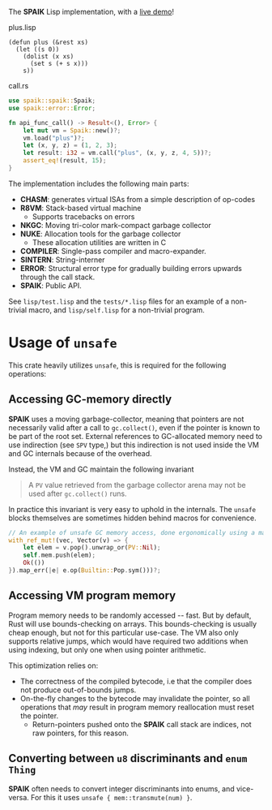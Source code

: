 The **SPAIK** Lisp implementation, with a [live
demo](https://moesys.no/en/#spaik)!

plus.lisp

``` {.commonlisp org-language="lisp"}
(defun plus (&rest xs)
  (let ((s 0))
    (dolist (x xs)
      (set s (+ s x)))
    s))
```

call.rs

``` rust
use spaik::spaik::Spaik;
use spaik::error::Error;

fn api_func_call() -> Result<(), Error> {
    let mut vm = Spaik::new()?;
    vm.load("plus")?;
    let (x, y, z) = (1, 2, 3);
    let result: i32 = vm.call("plus", (x, y, z, 4, 5))?;
    assert_eq!(result, 15);
}
```

The implementation includes the following main parts:

-   **CHASM**: generates virtual ISAs from a simple description of
    op-codes
-   **R8VM**: Stack-based virtual machine
    -   Supports tracebacks on errors
-   **NKGC**: Moving tri-color mark-compact garbage collector
-   **NUKE**: Allocation tools for the garbage collector
    -   These allocation utilities are written in C
-   **COMPILER**: Single-pass compiler and macro-expander.
-   **SINTERN**: String-interner
-   **ERROR**: Structural error type for gradually building errors
    upwards through the call stack.
-   **SPAIK**: Public API.

See `lisp/test.lisp` and the `tests/*.lisp` files for an example of a
non-trivial macro, and `lisp/self.lisp` for a non-trivial program.

# Usage of `unsafe`

This crate heavily utilizes `unsafe`, this is required for the following
operations:

## Accessing GC-memory directly

**SPAIK** uses a moving garbage-collector, meaning that pointers are not
necessarily valid after a call to `gc.collect()`, even if the pointer is
known to be part of the root set. External references to GC-allocated
memory need to use indirection (see `SPV` type,) but this indirection is
not used inside the VM and GC internals because of the overhead.

Instead, the VM and GC maintain the following invariant

> A `PV` value retrieved from the garbage collector arena may not be
> used after `gc.collect()` runs.

In practice this invariant is very easy to uphold in the internals. The
`unsafe` blocks themselves are sometimes hidden behind macros for
convenience.

``` rust
// An example of unsafe GC memory access, done ergonomically using a macro
with_ref_mut!(vec, Vector(v) => {
    let elem = v.pop().unwrap_or(PV::Nil);
    self.mem.push(elem);
    Ok(())
}).map_err(|e| e.op(Builtin::Pop.sym()))?;
```

## Accessing VM program memory

Program memory needs to be randomly accessed -- fast. But by default,
Rust will use bounds-checking on arrays. This bounds-checking is usually
cheap enough, but not for this particular use-case. The VM also only
supports relative jumps, which would have required two additions when
using indexing, but only one when using pointer arithmetic.

This optimization relies on:

-   The correctness of the compiled bytecode, i.e that the compiler does
    not produce out-of-bounds jumps.
-   On-the-fly changes to the bytecode may invalidate the pointer, so
    all operations that *may* result in program memory reallocation must
    reset the pointer.
    -   Return-pointers pushed onto the **SPAIK** call stack are
        indices, not raw pointers, for this reason.

## Converting between `u8` discriminants and `enum Thing`

**SPAIK** often needs to convert integer discriminants into enums, and
vice-versa. For this it uses `unsafe { mem::transmute(num) }`.
